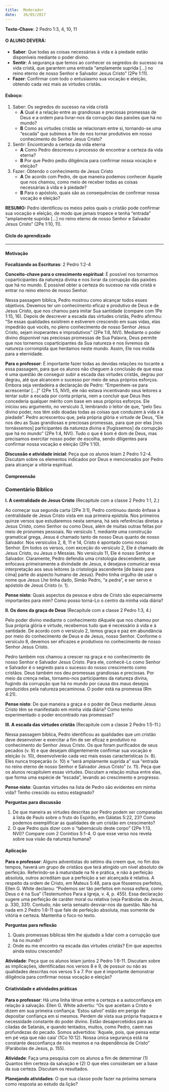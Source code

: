 ```yaml
---
title:  Moderador
date:   26/05/2017
---
```


**Texto-Chave**: 2 Pedro 1:3, 4, 10, 11

#### **O ALUNO DEVERÁ:**

- **Saber**: Que todas as coisas necessárias à vida e à piedade estão disponíveis mediante o poder divino.
- **Sentir**: A segurança que temos ao conhecer os segredos do sucesso na vida cristã, que garantem uma entrada “amplamente suprida [...] no reino eterno de nosso Senhor e Salvador Jesus Cristo” (2Pe 1:11).
- **Fazer**: Confirmar com todo o entusiasmo sua vocação e eleição, obtendo cada vez mais as virtudes cristãs.

#### **Esboço:**
1. Saber: Os segredos do sucesso na vida cristã
   + **A** Qual é a relação entre as grandiosas e preciosas promessas de Deus e a ordem para livrar-nos da corrupção das paixões que há no mundo?
   + **B** Como as virtudes cristãs se relacionam entre si, tornando-se uma “escada” que subimos a fim de nos tornar produtivos em nosso conhecimento do Senhor Jesus Cristo?
2. Sentir: Encontrando a certeza da vida eterna
   + **A** Como Pedro descreveu o processo de encontrar a certeza da vida eterna?
   + **B** Por que Pedro pediu diligência para confirmar nossa vocação e eleição?
3. Fazer: Obtendo o conhecimento de Jesus Cristo
   + **A** De acordo com Pedro, de que maneira podemos conhecer Aquele que nos chamou, como meio de receber todas as coisas necessárias à vida e à piedade?
   + **B** Para o apóstolo, quais são as consequências de confirmar nossa vocação e eleição?

**RESUMO:** Pedro identificou os meios pelos quais o cristão pode confirmar sua vocação e eleição, de modo que jamais tropece e tenha “entrada” “amplamente suprida [...] no reino eterno de nosso Senhor e Salvador Jesus Cristo” (2Pe 1:10, 11).

#### **Ciclo do aprendizado**

------

#### Motivação

**Focalizando as Escrituras**: 2 Pedro 1:2-4

**Conceito-chave para o crescimento espiritual**: É possível nos tornarmos coparticipantes da natureza divina e nos livrar da corrupção das paixões que há no mundo. É possível obter a certeza do sucesso na vida cristã e entrar no reino eterno de nosso Senhor.

Nessa passagem bíblica, Pedro mostrou como alcançar todos esses objetivos. Devemos ter um conhecimento eficaz e produtivo de Deus e de Jesus Cristo, que nos chamou para imitar Sua santidade (compare com 1Pe 1:15, 16). Depois de descrever a escada das virtudes cristãs, Pedro afirmou: “Se essas qualidades existirem e estiverem crescendo em suas vidas, elas impedirão que vocês, no pleno conhecimento de nosso Senhor Jesus Cristo, sejam inoperantes e improdutivos” (2Pe 1:8, NVI). Mediante o poder divino disponível nas preciosas promessas de Sua Palavra, Deus permite que nos tornemos coparticipantes da Sua natureza e nos livremos da natureza corrompida que herdamos neste mundo. Assim, Ele nos molda para a eternidade.

**Para o professor**: É importante fazer todas as devidas relações no tocante a essa passagem, para que os alunos não cheguem à conclusão de que essa é uma questão de conseguir subir a escada das virtudes cristãs, degrau por degrau, até que alcancem o sucesso por meio de seus próprios esforços. Embora seja verdadeira a declaração de Pedro: “Empenhem-se para acrescentar [...]” (2Pe 1:5, NVI), ele não estava incentivando seus leitores a tentar subir a escada por conta própria, nem a concluir que Deus lhes concederia qualquer mérito com base em seus próprios esforços. Ele iniciou seu argumento, no versículo 3, lembrando o leitor de que, “pelo Seu divino poder, nos têm sido doadas todas as coisas que conduzem à vida e à piedade”. Pedro acrescentou que, pela própria glória e virtude de Deus, “Ele nos deu as Suas grandiosas e preciosas promessas, para que por elas [nos tornássemos] participantes da natureza divina e [fugíssemos] da corrupção que há no mundo” (2Pe 1:4, NVI). Tudo o que é bom é dom de Deus, mas precisamos exercitar nosso poder de escolha, sendo diligentes para confirmar nossa vocação e eleição (2Pe 1:10).

**Discussão e atividade inicial**: Peça que os alunos leiam 2 Pedro 1:2-4. Discutam sobre os elementos indicados por Deus e mencionados por Pedro para alcançar a vitória espiritual.

#### Compreensão

### **Comentário Bíblico**

**I. A centralidade de Jesus Cristo** (Recapitule com a classe 2 Pedro 1:1, 2.)

Ao começar sua segunda carta (2Pe 3:1), Pedro continuou dando ênfase à centralidade de Jesus Cristo vista em sua primeira epístola. Nos primeiros quinze versos que estudaremos nesta semana, há seis referências diretas a Jesus Cristo, como Senhor ou como Deus, além de muitas outras feitas por meio de pronomes pessoais. No versículo 1, mediante uma construção gramatical grega, Jesus é chamado tanto de nosso Deus quanto de nosso Salvador. Nos versículos 2, 8, 11 e 14, Cristo é apontado como nosso Senhor. Em todos os versos, com exceção do versículo 2, Ele é chamado de Jesus Cristo, ou Jesus o Messias. No versículo 11, Ele é nosso Senhor e Salvador. Claramente, Pedro defendia uma cristologia descendente, que enfocava primeiramente a divindade de Jesus, e desejava comunicar essa interpretação aos seus leitores (a cristologia ascendente [de baixo para cima] parte do aspecto humano de Jesus). Pedro tinha orgulho de usar o nome que Jesus Lhe tinha dado, Simão Pedro, “a pedra”, e ser servo e apóstolo de Jesus Cristo (v. 1).

**Pense nisto**: Quais aspectos da pessoa e obra de Cristo são especialmente importantes para mim? Como posso torná-Lo o centro da minha vida diária?

**II. Os dons da graça de Deus** (Recapitule com a classe 2 Pedro 1:3, 4.)

Pelo poder divino mediante o conhecimento dAquele que nos chamou por Sua própria glória e virtude, recebemos tudo que é necessário à vida e à santidade. De acordo com o versículo 2, temos graça e paz em abundância por meio do conhecimento de Deus e de Jesus, nosso Senhor. Conforme o versículo 8, devemos ser eficazes e produtivos no conhecimento de nosso Senhor Jesus Cristo.

Pedro também nos chamou a crescer na graça e no conhecimento de nosso Senhor e Salvador Jesus Cristo. Para ele, conhecê-Lo como Senhor e Salvador é o segredo para o sucesso do nosso crescimento como cristãos. Deus também nos deu promessas grandiosas e preciosas. Por meio da crença nelas, tornamo-nos participantes da natureza divina, fugindo da corrupção que há no mundo por causa dos maus desejos produzidos pela natureza pecaminosa. O poder está na promessa (Rm 4:21).

**Pense nisto**: De que maneira a graça e o poder de Deus mediante Jesus Cristo têm se manifestado em minha vida diária? Como tenho experimentado o poder encontrado nas promessas?

**III. A escada das virtudes cristãs** (Recapitule com a classe 2 Pedro 1:5-11.)

Nessa passagem bíblica, Pedro identificou as qualidades que um cristão deve desenvolver e exercitar a fim de ser eficaz e produtivo no conhecimento do Senhor Jesus Cristo. Os que foram purificados de seus pecados (v. 9) e que desejam diligentemente confirmar sua vocação e eleição (v. 10), desenvolverão cada vez mais essas características (v. 8). Eles nunca tropeçarão (v. 10) e “será amplamente suprida a” sua “entrada no reino eterno de nosso Senhor e Salvador Jesus Cristo” (v. 11). Peça que os alunos recapitulem essas virtudes. Discutam a relação mútua entre elas, que forma uma espécie de “escada”, levando ao crescimento e progresso.

**Pense nisto**: Quantas virtudes na lista de Pedro são evidentes em minha vida? Tenho crescido ou estou estagnado?

**Perguntas para discussão**

1. De que maneira as virtudes descritas por Pedro podem ser comparadas à lista de Paulo sobre o fruto do Espírito, em Gálatas 5:22, 23? Como podemos exemplificar as qualidades de um cristão em crescimento?
2. O que Pedro quis dizer com o “tabernáculo deste corpo” (2Pe 1:13, NVI)? Compare com 2 Coríntios 5:1-4. O que esse verso nos revela sobre sua visão da natureza humana?

#### Aplicação

**Para o professor**: Alguns adventistas do sétimo dia creem que, no fim dos tempos, haverá um grupo de cristãos que terá atingido um nível absoluto de perfeição. Referindo-se à maturidade na fé e prática, e não à perfeição absoluta, outros acreditam que a perfeição a ser alcançada é relativa. A respeito da ordem de Cristo, em Mateus 5:48, para que fôssemos perfeitos, Ellen G. White declarou: “Podemos ser tão perfeitos em nossa esfera, como Deus o é na Sua” (Testemunhos Para a Igreja, v. 4, p. 455). Essa declaração sugere uma perfeição de caráter moral ou relativa (veja Parábolas de Jesus, p. 330, 331). Contudo, não seria sensato desviar-nos da questão. Não há nada em 2 Pedro 1:8-11 que fale de perfeição absoluta, mas somente de vitória e certeza. Mantenha o foco no texto.

**Perguntas para reflexão**

1. Quais promessas bíblicas têm lhe ajudado a lidar com a corrupção que há no mundo?
2. Onde eu me encontro na escada das virtudes cristãs? Em que aspectos ainda estou crescendo?

**Atividade**: Peça que os alunos leiam juntos 2 Pedro 1:8-11. Discutam sobre as implicações, identificadas nos versos 8 e 9, de possuir ou não as qualidades descritas nos versos 5 a 7. Por que é importante demonstrar diligência para confirmar nossa vocação e eleição?

#### Criatividade e atividades práticas

**Para o professor**: Há uma linha tênue entre a certeza e a autoconfiança em relação à salvação. Ellen G. White advertiu: “Os que aceitam a Cristo e dizem em sua primeira confiança: ‘Estou salvo!’ estão em perigo de depositar confiança em si mesmos. Perdem de vista sua própria fraqueza e necessidade constante do poder divino. Estão desapercebidos para as ciladas de Satanás, e quando tentados, muitos, como Pedro, caem nas profundezas do pecado. Somos advertidos: ‘Aquele, pois, que pensa estar em pé veja que não caia’ (1Co 10:12). Nossa única segurança está na constante desconfiança de nós mesmos e na dependência de Cristo” (Parábolas de Jesus, p. 155).

**Atividade**: Faça uma pesquisa com os alunos a fim de determinar (1) Quantos têm certeza da salvação e (2) O que eles consideram ser a base da sua certeza. Discutam os resultados.

**Planejando atividades**: O que sua classe pode fazer na próxima semana como resposta ao estudo da lição?